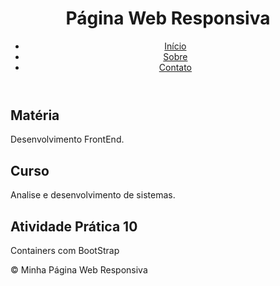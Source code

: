 <!DOCTYPE html>
<html lang="pt-br">
<head>
  <meta charset="UTF-8">
  <meta name="viewport" content="width=device-width, initial-scale=1.0">
  <title>Minha Página Web Responsiva</title>
  
  <link rel="stylesheet" href="https://stackpath.bootstrapcdn.com/bootstrap/4.5.2/css/bootstrap.min.css">
  
</head>
<body>

  
  <header class="bg-dark text-white py-4">
    <div class="container">
      <h1>Página Web Responsiva</h1>
      <nav>
        <ul class="list-inline">
          <li class="list-inline-item"><a href="#">Início</a></li>
          <li class="list-inline-item"><a href="#">Sobre</a></li>
          <li class="list-inline-item"><a href="#">Contato</a></li>
        </ul>
      </nav>
    </div>
  </header>

  
  <section class="py-4">
    <div class="container">
      <h2>Matéria</h2>
      <p>Desenvolvimento FrontEnd.</p>
    </div>
  </section>

  <section class="bg-light py-4">
    <div class="container">
      <h2>Curso</h2>
      <p>Analise e desenvolvimento de sistemas.</p>
    </div>
  </section>

  <section class="py-4">
    <div class="container">
      <h2>Atividade Prática 10 </h2>
      <p>Containers com BootStrap</p>
    </div>
  </section>

  
  <footer class="bg-dark text-white py-4">
    <div class="container">
      <p>&copy; <span id="year"></span> Minha Página Web Responsiva</p>
    </div>
  </footer>

  
  <script>
    
    document.getElementById("year").innerText = new Date().getFullYear();
  </script>

</body>
</html>
